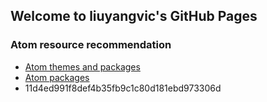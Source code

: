 ## Welcome to liuyangvic's GitHub Pages

### Atom resource recommendation 
- [Atom themes and packages](https://www.hi-linux.com/posts/28459.html)
- [Atom packages](http://xiaweiss.com/art/20180103-atom-useful-packages/)
- 11d4ed991f8def4b35fb9c1c80d181ebd973306d 
